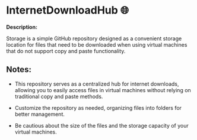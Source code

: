# InternetDownloadHub 🌐

**Description:**

Storage is a simple GitHub repository designed as a convenient storage location for files that need to be downloaded when using virtual machines that do not support copy and paste functionality.

## Notes:

- This repository serves as a centralized hub for internet downloads, allowing you to easily access files in virtual machines without relying on traditional copy and paste methods.

- Customize the repository as needed, organizing files into folders for better management.

- Be cautious about the size of the files and the storage capacity of your virtual machines.

